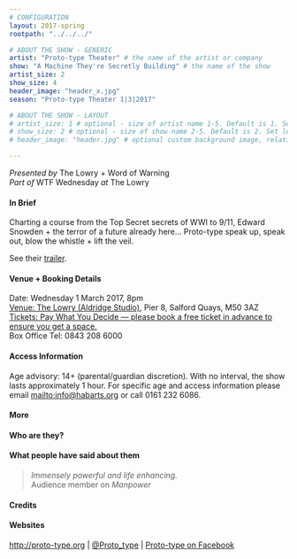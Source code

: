 ```yaml
---
# CONFIGURATION
layout: 2017-spring
rootpath: "../../../"

# ABOUT THE SHOW - GENERIC
artist: "Proto-type Theater" # the name of the artist or company
show: "A Machine They're Secretly Building" # the name of the show
artist_size: 2
show_size: 4
header_image: "header_x.jpg"    
season: "Proto-type Theater 1|3|2017"

# ABOUT THE SHOW - LAYOUT
# artist_size: 1 # optional - size of artist name 1-5. Default is 1. Set longer names to lower values
# show_size: 2 # optional - size of show name 2-5. Default is 2. Set longer names to lower values
# header_image: "header.jpg" # optional custom background image, relative to current page

---
```

*Presented by* The Lowry + Word of Warning<br>*Part of* WTF Wednesday *at* The Lowry          
         
#### In Brief      
Charting a course from the Top Secret secrets of WWI to 9/11, Edward Snowden + the terror of a future already here… Proto-type speak up, speak out, blow the whistle + lift the veil.            
          
See their <a href="http://vimeo.com/?" target="_blank">trailer</a>.        
         
#### Venue + Booking Details    
Date: Wednesday 1 March 2017, 8pm          
<a href="http://www.thelowry.com/plan-your-visit/getting-here" target="_blank">Venue: The Lowry (Aldridge Studio)</a>, Pier 8, Salford Quays, M50 3AZ         
<a href="http://www.thelowry.com/event/a-machine-theyre-secretly-building" target="_blank">Tickets: Pay What You Decide — please book a free ticket in advance to ensure you get a space.</a>         
Box Office Tel: 0843 208 6000          
          
#### Access Information        
Age advisory: 14+ (parental/guardian discretion). With no interval, the show lasts approximately 1 hour. For specific age and access information please email <mailto:info@habarts.org> or call 0161 232 6086.     
             
#### More         

         
#### Who are they?        
          
#### What people have said about them         
>*Immensely powerful and life enhancing.*<br>Audience member on *Manpower*          
        
#### Credits          
         
#### Websites          
<a href="http://proto-type.org" target="_blank">http://proto-type.org</a> | <a href="http://twitter.com/Proto_type" target="_blank">@Proto_type</a> | <a href="http://facebook.com/prototypetheater" target="_blank">Proto-type on Facebook</a>
